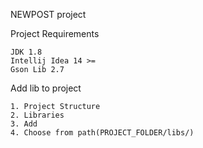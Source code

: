 NEWPOST project



Project Requirements

    JDK 1.8
    Intellij Idea 14 >=
    Gson Lib 2.7

Add lib to project

    1. Project Structure
    2. Libraries
    3. Add
    4. Choose from path(PROJECT_FOLDER/libs/)
